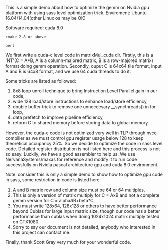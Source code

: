 This is a simple demo about how to optimize the gemm on Nvidia gpu platform with using sass level optimization trick.
Enviroment: Ubuntu 16.04/14.04(other Linux os may be OK)

Software required: 
    cuda 8.0
    
    cmake 2.8 or above
    
    perl

We first write a cuda-c level code in matrixMul_cuda dir. Firstly, this is a 'NT'(C = A*B, A is a column-majored matrix, B is a row-majored matrix) format doing gemm operation. Secondly, ouput C is 64x64 tile format, input A and B is 64x8 format, and we use 64 cuda threads to do it.

Some tricks are listed as followed:   
1. 8x8 loop unroll technique to bring Instruction Level Parallel gain in our code,
2. wide 128 load/store instructions to enhance load/store efficiency, 
3. double buffer trick to remove one unneccesary __syncthreads() in for loop, 
4. data prefetch to improve pipeline efficiency,
5. reform C to shared memory before storing data to global memory.

However, the cuda-c code is not optimized very well in TLP through nvcc compilier as we must control gpu register usage below 128 to keep theoretical occupancy 25%. So we decide to optimize the code in sass level code.
Detailed register distribution is not listed here and this process is not so easy. Luckily, we have a good assembler to help us. We use NervanaSystems/maxas for reference and modify it to run code successfully on Nvidia pascal architecture gpu and cuda 8.0 environment.

Note: consider this is only a simple demo to show how to optimize gpu code in sass, some restriction in code is listed here:
1. A and B matrix row and column size must be 64 or 64 multiples,
2. This is only a version of matrix multiply for C = AxB and not a complete gemm version for C = alpha*A*B+beta*C,
3. You must write 128x64, 128x128 or others to have better performance beyond Cublas for large input matrix size, though our code has a better performance than cublas when doing 1024x1024 matrix multiply tested on GTX1080.
4. Sorry to say our document is not detailed, anybody who interested in this project can contact me.

Finally, thank Scott Gray very much for your wonderful code.